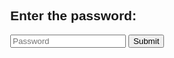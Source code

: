 
<html lang="en">
<head>
  <meta charset="UTF-8">
  <title>Password Check</title>
  <style>
    body { font-family: Arial, sans-serif; margin: 40px; }
    #result { margin-top: 20px; color: green; font-weight: bold; }
  </style>
</head>
<body>
  <h2>Enter the password:</h2>
  <input type="password" id="passwordInput" placeholder="Password">
  <button onclick="checkPassword()">Submit</button>
  <div id="result"></div>
  <script>
    function checkPassword() {
      const input = document.getElementById('passwordInput').value.trim();
      if (input.toLowerCase() === "i choose chaos".toLowerCase()) {
        document.getElementById('result').textContent = "A Fissure In Tranquility. Embrace The Chaos. Partake In The Madness. Strife Awaits.<a href='https://example.com/chaos' target='_blank'> Riot</a>";
      } else {
        document.getElementById('result').textContent = "";
      }
    }
  </script>
</body>
</html>
